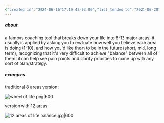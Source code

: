 ```yaml
---
{"created in":"2024-06-16T17:19:42-03:00","last tended to":"2024-06-20T17:20:38-03:00","tags":["framework","coaching","facilitation","alchemy","design","player","🌱"],"dg-publish":true,"created":"2024-06-16T17:19:42.320-03:00","updated":"2025-04-05T13:58:27.898-03:00","relevancescore":93,"notestage":["🌱"],"permalink":"/models-and-frameworks/alchemy/wheel-of-life/","dgPassFrontmatter":true}
---
```


##### about

a famous coaching tool that breaks down your life into 8-12 major areas. it usually is applied by asking you to evaluate how well you believe each area is doing (1-10), and how you'd like them to be in the future (short, mid, long term), recognizing that it's very difficult to achieve "balance" between all of them. it can help see pain points and clarify priorities to come up with any sort of plan/strategy.

##### examples

traditional 8 areas version:

![wheel of life.png|600](/img/user/assets/wheel%20of%20life.png)

version with 12 areas:

![12 areas of life balance.jpg|600](/img/user/assets/12%20areas%20of%20life%20balance.jpg)